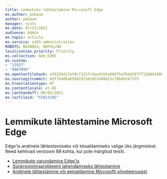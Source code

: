 ```yaml
---
title: Lemmikute lähtestamine Microsoft Edge
ms.author: pebaum
author: pebaum
manager: scotv
ms.date: 07/23/2021
audience: Admin
ms.topic: article
ms.service: o365-administration
ROBOTS: NOINDEX, NOFOLLOW
localization_priority: Priority
ms.collection: Adm_O365
ms.custom:
- "11937"
- "9007099"
ms.openlocfilehash: a76234d17e39c7122fc5eedcb5a08df5af6d4197f71168434806ebd9f2a92346
ms.sourcegitcommit: b5f7da89a650d2915dc652449623c78be6247175
ms.translationtype: HT
ms.contentlocale: et-EE
ms.lasthandoff: 08/05/2021
ms.locfileid: "57813105"
---
```

# <a name="reset-favorites-in-microsoft-edge"></a>Lemmikute lähtestamine Microsoft Edge

Edge'is andmete lähtestamiseks või teisaldamiseks valige üks järgmistest. Need kehtivad versiooni 88 kohta, kui pole märgitud teisiti. 

- [Lemmikute varundamine Edge'is](/deployedge/edge-learnmore-reset-data-in-cloud#back-up-your-favorites)
- [Sünkroonimisprobleemi lahendamiseks lähtestamine](/deployedge/edge-learnmore-reset-data-in-cloud#perform-a-reset-to-fix-a-synchronization-problem)
- [Andmete lähtestamine või eemaldamine Microsofti pilveteenusest](/deployedge/edge-learnmore-reset-data-in-cloud#perform-a-reset-to-remove-your-data-from-microsofts-cloud)
